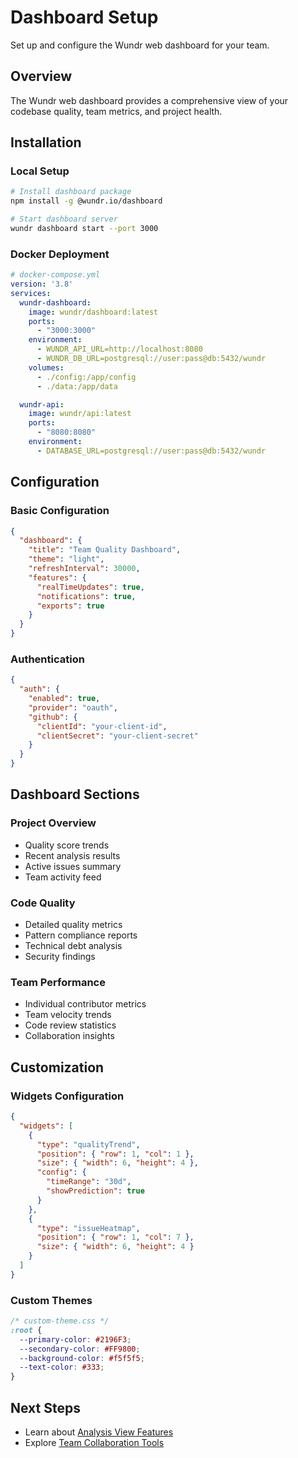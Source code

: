 # Dashboard Setup

Set up and configure the Wundr web dashboard for your team.

## Overview

The Wundr web dashboard provides a comprehensive view of your codebase quality, team metrics, and project health.

## Installation

### Local Setup

```bash
# Install dashboard package
npm install -g @wundr.io/dashboard

# Start dashboard server
wundr dashboard start --port 3000
```

### Docker Deployment

```yaml
# docker-compose.yml
version: '3.8'
services:
  wundr-dashboard:
    image: wundr/dashboard:latest
    ports:
      - "3000:3000"
    environment:
      - WUNDR_API_URL=http://localhost:8080
      - WUNDR_DB_URL=postgresql://user:pass@db:5432/wundr
    volumes:
      - ./config:/app/config
      - ./data:/app/data

  wundr-api:
    image: wundr/api:latest
    ports:
      - "8080:8080"
    environment:
      - DATABASE_URL=postgresql://user:pass@db:5432/wundr
```

## Configuration

### Basic Configuration

```json
{
  "dashboard": {
    "title": "Team Quality Dashboard",
    "theme": "light",
    "refreshInterval": 30000,
    "features": {
      "realTimeUpdates": true,
      "notifications": true,
      "exports": true
    }
  }
}
```

### Authentication

```json
{
  "auth": {
    "enabled": true,
    "provider": "oauth",
    "github": {
      "clientId": "your-client-id",
      "clientSecret": "your-client-secret"
    }
  }
}
```

## Dashboard Sections

### Project Overview
- Quality score trends
- Recent analysis results
- Active issues summary
- Team activity feed

### Code Quality
- Detailed quality metrics
- Pattern compliance reports
- Technical debt analysis
- Security findings

### Team Performance
- Individual contributor metrics
- Team velocity trends
- Code review statistics
- Collaboration insights

## Customization

### Widgets Configuration

```json
{
  "widgets": [
    {
      "type": "qualityTrend",
      "position": { "row": 1, "col": 1 },
      "size": { "width": 6, "height": 4 },
      "config": {
        "timeRange": "30d",
        "showPrediction": true
      }
    },
    {
      "type": "issueHeatmap",
      "position": { "row": 1, "col": 7 },
      "size": { "width": 6, "height": 4 }
    }
  ]
}
```

### Custom Themes

```css
/* custom-theme.css */
:root {
  --primary-color: #2196F3;
  --secondary-color: #FF9800;
  --background-color: #f5f5f5;
  --text-color: #333;
}
```

## Next Steps

- Learn about [Analysis View Features](./analysis.md)
- Explore [Team Collaboration Tools](./team.md)
